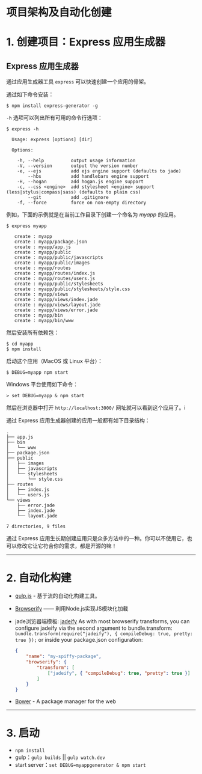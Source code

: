 # 项目架构及自动化创建

# 1. 创建项目：Express 应用生成器

<section class="content">    
<h1 id="express-">Express 应用生成器</h1>

<p>通过应用生成器工具 <code>express</code> 可以快速创建一个应用的骨架。</p>

<p>通过如下命令安装：</p>

<pre class="language-sh"><code class="language-sh">$ npm install express-generator -g
</code></pre>

<p><code>-h</code> 选项可以列出所有可用的命令行选项：</p>

<pre class="language-sh"><code class="language-sh">$ express -h

  Usage: express [options] [dir]

  Options:

    -h, --help          output usage information
    -V, --version       output the version number
    -e, --ejs           add ejs engine support (defaults to jade)
        --hbs           add handlebars engine support
    -H, --hogan         add hogan.js engine support
    -c, --css &lt;engine&gt;  add stylesheet &lt;engine&gt; support (less|stylus|compass|sass) (defaults to plain css)
        --git           add .gitignore
    -f, --force         force on non-empty directory
</code></pre>

<p>例如，下面的示例就是在当前工作目录下创建一个命名为 <em>myapp</em> 的应用。</p>

<pre class="language-sh"><code class="language-sh">$ express myapp

   create : myapp
   create : myapp/package.json
   create : myapp/app.js
   create : myapp/public
   create : myapp/public/javascripts
   create : myapp/public/images
   create : myapp/routes
   create : myapp/routes/index.js
   create : myapp/routes/users.js
   create : myapp/public/stylesheets
   create : myapp/public/stylesheets/style.css
   create : myapp/views
   create : myapp/views/index.jade
   create : myapp/views/layout.jade
   create : myapp/views/error.jade
   create : myapp/bin
   create : myapp/bin/www
</code></pre>

<p>然后安装所有依赖包：</p>

<pre class="language-sh"><code class="language-sh">$ cd myapp 
$ npm install
</code></pre>

<p>启动这个应用（MacOS 或 Linux 平台）：</p>

<pre class="language-sh"><code class="language-sh">$ DEBUG=myapp npm start
</code></pre>

<p>Windows 平台使用如下命令：</p>

<pre class="language-sh"><code class="language-sh">&gt; set DEBUG=myapp &amp; npm start
</code></pre>

<p>然后在浏览器中打开 <code>http://localhost:3000/</code> 网址就可以看到这个应用了。i</p>

<p>通过 Express 应用生成器创建的应用一般都有如下目录结构：</p>

<pre class="language-sh"><code class="language-sh">.
├── app.js
├── bin
│&nbsp;&nbsp; └── www
├── package.json
├── public
│&nbsp;&nbsp; ├── images
│&nbsp;&nbsp; ├── javascripts
│&nbsp;&nbsp; └── stylesheets
│&nbsp;&nbsp;     └── style.css
├── routes
│&nbsp;&nbsp; ├── index.js
│&nbsp;&nbsp; └── users.js
└── views
    ├── error.jade
    ├── index.jade
    └── layout.jade

7 directories, 9 files
</code></pre>

<div class="doc-box doc-info">
  <p>通过 Express 应用生长期创建应用只是众多方法中的一种。你可以不使用它，也可以修改它让它符合你的需求，都是开源的嘛！</p>
</div>
</section>

---------------------------------------------
# 2. 自动化构建

- [gulp.js](http://www.gulpjs.com.cn/) - 基于流的自动化构建工具。

- [Browserify](http://browserify.org/) —— 利用Node.js实现JS模块化加载

- jade浏览器端模板: [jadeify](https://github.com/domenic/jadeify#configuration)
  As with most browserify transforms, you can configure jadeify via the second argument to bundle.transform:                                                             
  `bundle.transform(require("jadeify"), { compileDebug: true, pretty: true });`
  or inside your package.json configuration:
  ```json
  {
      "name": "my-spiffy-package",
      "browserify": {
          "transform": [
              ["jadeify", { "compileDebug": true, "pretty": true }]
          ]
      }
  }
  ```

- [Bower](https://bower.io/) - A package manager for the web  
---------------------------------------------

# 3. 启动
- `npm install`
- gulp：`gulp builds` || `gulp watch.dev`
- start server：`set DEBUG=myappgenerator & npm start`